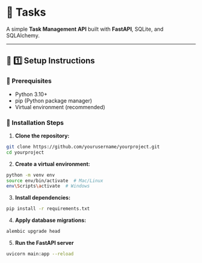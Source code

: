 # 🚀 Tasks

A simple **Task Management API** built with **FastAPI**, SQLite, and SQLAlchemy.

---

## 📌 1️⃣ Setup Instructions

### 🔹 Prerequisites
- Python 3.10+
- pip (Python package manager)
- Virtual environment (recommended)

### 🔹 Installation Steps

1. **Clone the repository:**
```bash
git clone https://github.com/yourusername/yourproject.git
cd yourproject
```
2. **Create a virtual environment:** 
```bash
python -m venv env
source env/bin/activate  # Mac/Linux
env\Scripts\activate  # Windows
```
3. **Install dependencies:**
```bash
pip install -r requirements.txt
```
4. **Apply database migrations:**
```bash
alembic upgrade head
```
5. **Run the FastAPI server**
```bash
uvicorn main:app --reload
```
